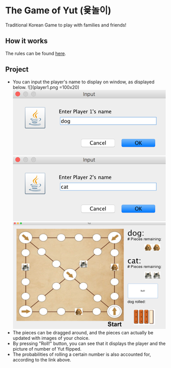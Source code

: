 # The Game of Yut (윷놀이)
Traditional Korean Game to play with families and friends!
## How it works
The rules can be found [here](https://en.wikipedia.org/wiki/Yut).  <br />

## Project
- You can input the player's name to display on window, as displayed below.
![](player1.png =100x20)
![Alt text](/player1.png?raw=true "Optional Title")
![Alt text](/player2.png?raw=true "Optional Title")
![Alt text](/demo.png?raw=true "Optional Title")
- The pieces can be dragged around, and the pieces can actually be updated with images of your choice. 
- By pressing "Roll!" button, you can see that it displays the player and the picture of number of Yut flipped.
- The probabilities of rolling a certain number is also accounted for, according to the link above.

